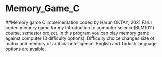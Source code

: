 # Memory_Game_C

##Memory game C implementation coded by Harun OKTAY, 2021 Fall.
I coded memory game for my Introduction to computer science(BLM1011) course, semester project.
In this program you can play memory game against computer (3 difficulty options).
Difficulty choice changes size of matrix and memory of artificial intelligence.
English and Turkish language options are avaible.
